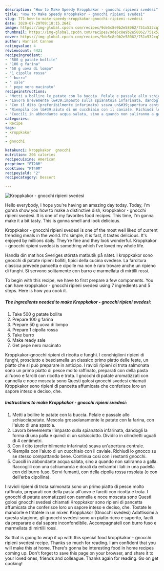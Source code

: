 ```yaml
---
description: "How to Make Speedy Kroppkakor - gnocchi ripieni svedesi"
title: "How to Make Speedy Kroppkakor - gnocchi ripieni svedesi"
slug: 771-how-to-make-speedy-kroppkakor-gnocchi-ripieni-svedesi
date: 2020-07-29T09:18:15.264Z
image: https://img-global.cpcdn.com/recipes/9de5c8e9b2e58062/751x532cq70/kroppkakor-gnocchi-ripieni-svedesi-recipe-main-photo.jpg
thumbnail: https://img-global.cpcdn.com/recipes/9de5c8e9b2e58062/751x532cq70/kroppkakor-gnocchi-ripieni-svedesi-recipe-main-photo.jpg
cover: https://img-global.cpcdn.com/recipes/9de5c8e9b2e58062/751x532cq70/kroppkakor-gnocchi-ripieni-svedesi-recipe-main-photo.jpg
author: Harriet Cannon
ratingvalue: 4
reviewcount: 4421
recipeingredient:
- "500 g patate bollite"
- "100 g farina"
- "50 g uova di lompo"
- "1 cipolla rossa"
- " burro"
- " sale"
- " pepe nero macinato"
recipeinstructions:
- "Metti a bollire le patate con la buccia. Pelale e passale allo schiacciapatate. Mescola grossolanamente le patate con la farina, con l&#39;aiuto di una spatola."
- "Lavora brevemente l&#39;impasto sulla spianatoia infarinata, dandogli la forma di una palla e quindi di un salsicciotto. Dividilo in cilindretti uguali di 4 centimetri."
- "Con il dito (preferibilmente infarinato) scava un&#39;apertura centrale."
- "Riempila con l&#39;aiuto di un cucchiaio con il caviale. Richiudi lo gnocco su se stesso compattando bene. Continua così con i restanti gnocchi."
- "Cuocili in abbondante acqua salata, sino a quando non saliranno a galla. Raccoglili con una schiumarola e dorali da entrambi i lati in una padella con del burro fuso. Servi fumanti, con della cipolla rossa rosolata (o con dell&#39;erba cipollina)."
categories:
- Recipe
tags:
- kroppkakor
- 
- gnocchi

katakunci: kroppkakor  gnocchi 
nutrition: 206 calories
recipecuisine: American
preptime: "PT28M"
cooktime: "PT49M"
recipeyield: "2"
recipecategory: Dessert

---
```



![Kroppkakor - gnocchi ripieni svedesi](https://img-global.cpcdn.com/recipes/9de5c8e9b2e58062/751x532cq70/kroppkakor-gnocchi-ripieni-svedesi-recipe-main-photo.jpg)

Hello everybody, I hope you're having an amazing day today. Today, I'm gonna show you how to make a distinctive dish, kroppkakor - gnocchi ripieni svedesi. It is one of my favorites food recipes. This time, I'm gonna make it a bit tasty. This is gonna smell and look delicious.

Kroppkakor - gnocchi ripieni svedesi is one of the most well liked of current trending meals in the world. It's simple, it is fast, it tastes delicious. It's enjoyed by millions daily. They're fine and they look wonderful. Kroppkakor - gnocchi ripieni svedesi is something which I've loved my whole life.

Handla din mat hos Sveriges största matbutik på nätet. I kroppkakor sono gnocchi di patate ripieni bolliti, tipici della cucina svedese. La farcitura classica prevede pancetta e cipolle ma non è raro trovare anche un ripieno di funghi. Si servono solitamente con burro e marmellata di mirtilli rossi.


To begin with this recipe, we have to first prepare a few components. You can have kroppkakor - gnocchi ripieni svedesi using 7 ingredients and 5 steps. Here is how you cook it.

<!--inarticleads1-->

##### The ingredients needed to make Kroppkakor - gnocchi ripieni svedesi:

1. Take 500 g patate bollite
1. Prepare 100 g farina
1. Prepare 50 g uova di lompo
1. Prepare 1 cipolla rossa
1. Take  burro
1. Make ready  sale
1. Get  pepe nero macinato


Kroppkakor-gnocchi ripieni di ricotta e funghi. I conchiglioni ripieni di funghi, prosciutto e besciamella un classico primo piatto delle feste, un piatto che si può preparare in anticipo. I ravioli ripieni di trota salmonata sono un primo piatto di pesce molto raffinato, preparati con della pasta all&#39;uovo e farciti con ricotta e trota. I gnocchi di patate aromatizzati con cannella e noce moscata sono Questi golosi gnocchi svedesi chiamati Kroppkakor sono ripieni di pancetta affumicata che conferisce loro un sapore inteso e deciso, che. 

<!--inarticleads2-->

##### Instructions to make Kroppkakor - gnocchi ripieni svedesi:

1. Metti a bollire le patate con la buccia. Pelale e passale allo schiacciapatate. Mescola grossolanamente le patate con la farina, con l&#39;aiuto di una spatola.
1. Lavora brevemente l&#39;impasto sulla spianatoia infarinata, dandogli la forma di una palla e quindi di un salsicciotto. Dividilo in cilindretti uguali di 4 centimetri.
1. Con il dito (preferibilmente infarinato) scava un&#39;apertura centrale.
1. Riempila con l&#39;aiuto di un cucchiaio con il caviale. Richiudi lo gnocco su se stesso compattando bene. Continua così con i restanti gnocchi.
1. Cuocili in abbondante acqua salata, sino a quando non saliranno a galla. Raccoglili con una schiumarola e dorali da entrambi i lati in una padella con del burro fuso. Servi fumanti, con della cipolla rossa rosolata (o con dell&#39;erba cipollina).


I ravioli ripieni di trota salmonata sono un primo piatto di pesce molto raffinato, preparati con della pasta all&#39;uovo e farciti con ricotta e trota. I gnocchi di patate aromatizzati con cannella e noce moscata sono Questi golosi gnocchi svedesi chiamati Kroppkakor sono ripieni di pancetta affumicata che conferisce loro un sapore inteso e deciso, che. Tostate le mandorle e tritatele in un mixer. Kroppkakor (Gnocchi svedesi) Adattissimi a questa stagione, gli gnocchi svedesi sono un piatto ricco e saporito, facili da preparare e dal sapore inconfondibile. Accompagnateli con burro fuso e marmellata di mirtilli rossi. 

So that is going to wrap it up with this special food kroppkakor - gnocchi ripieni svedesi recipe. Thanks so much for reading. I am confident that you will make this at home. There's gonna be interesting food in home recipes coming up. Don't forget to save this page on your browser, and share it to your loved ones, friends and colleague. Thanks again for reading. Go on get cooking!
